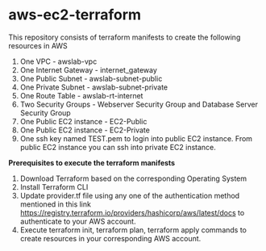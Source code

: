 # aws-ec2-terraform

This repository consists of terraform manifests to create the following resources in AWS

1. One VPC - awslab-vpc
2. One Internet Gateway - internet_gateway
3. One Public Subnet - awslab-subnet-public
4. One Private Subnet - awslab-subnet-private
5. One Route Table - awslab-rt-internet
6. Two Security Groups - Webserver Security Group and Database Server Security Group
7. One Public EC2 instance - EC2-Public
8. One Public EC2 instance - EC2-Private
9. One ssh key named TEST.pem to login into public EC2 instance. From public EC2 instance you can ssh into private EC2 instance.

**Prerequisites to execute the terraform manifests**

1. Download Terraform based on the corresponding Operating System
2. Install Terraform CLI
3. Update provider.tf file using any one of the authentication method mentioned in this link https://registry.terraform.io/providers/hashicorp/aws/latest/docs to authenticate to your AWS account.
4. Execute terraform init, terraform plan, terraform apply commands to create resources in your corresponding AWS account.
